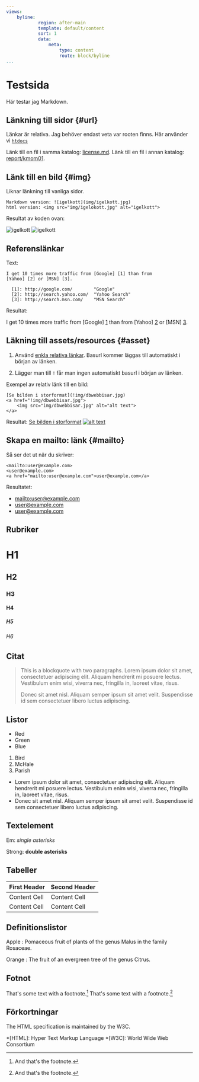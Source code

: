 ```yaml
---
views:            
    byline:
            region: after-main
            template: default/content
            sort: 1
            data:
                meta:
                    type: content
                    route: block/byline
...
```


Testsida
==============================================

Här testar jag Markdown.


Länkning till sidor {#url}
---------------------------------

Länkar är relativa. Jag behöver endast veta var rooten finns. Här använder vi [`htdocs`]()

Länk till en fil i samma katalog: [license.md](license).
Länk till en fil i annan katalog: [report/kmom01](report/kmom01).



Länk till en bild {#img}
---------------------------------

Liknar länkning till vanliga sidor.


```text
Markdown version: ![igelkott](img/igelkott.jpg)
html version: <img src="img/igelokott.jpg" alt="igelkott">
```
Resultat av koden ovan:

![igelkott](img/igelkott.jpg)
<img src="img/igelkott.jpg" alt="igelkott">


Referenslänkar
-----------------

Text:
```text
I get 10 times more traffic from [Google] [1] than from
[Yahoo] [2] or [MSN] [3].

  [1]: http://google.com/        "Google"
  [2]: http://search.yahoo.com/  "Yahoo Search"
  [3]: http://search.msn.com/    "MSN Search"
```

Resultat:

I get 10 times more traffic from [Google] [1] than from
[Yahoo] [2] or [MSN] [3].

  [1]: http://google.com/        "Google"
  [2]: http://search.yahoo.com/  "Yahoo Search"
  [3]: http://search.msn.com/    "MSN Search"

Läkning till assets/resources {#asset}
---------------------------------


1. Använd [enkla relativa länkar](dbwebb.se/anax/snygga-lankar). Basurl kommer läggas till automatiskt i början av länken.

2. Lägger man till `!` får man ingen automatiskt basurl i början av länken.

Exempel av relativ länk till en bild:
```text
[Se bilden i storformat](!img/dbwebbisar.jpg)
<a href="!img/dbwebbisar.jpg">
    <img src="img/dbwebbisar.jpg" alt="alt text">
</a>
```
Resultat:
[Se bilden i storformat](!img/dbwebbisar.jpg)
<a href="!img/dbwebbisar.jpg">
    <img src="img/dbwebbisar.jpg" alt="alt text">
</a>



Skapa en mailto: länk {#mailto}
---------------------------------

Så ser det ut när du skriver:
```text
<mailto:user@example.com>
<user@example.com>
<a href="mailto:user@example.com">user@example.com</a>
```

Resultatet:

* <mailto:user@example.com>
* <user@example.com>
* <a href="mailto:user@example.com">user@example.com</a>

Rubriker
---------------------------------

# H1

## H2

### H3

#### H4

##### H5

###### H6

Citat
--------------------

> This is a blockquote with two paragraphs. Lorem ipsum dolor sit amet,
> consectetuer adipiscing elit. Aliquam hendrerit mi posuere lectus.
> Vestibulum enim wisi, viverra nec, fringilla in, laoreet vitae, risus.
>
> Donec sit amet nisl. Aliquam semper ipsum sit amet velit. Suspendisse
> id sem consectetuer libero luctus adipiscing.

Listor
----------------

*   Red
*   Green
*   Blue

1.  Bird
2.  McHale
3.  Parish

*   Lorem ipsum dolor sit amet, consectetuer adipiscing elit.
    Aliquam hendrerit mi posuere lectus. Vestibulum enim wisi,
    viverra nec, fringilla in, laoreet vitae, risus.
*   Donec sit amet nisl. Aliquam semper ipsum sit amet velit.
    Suspendisse id sem consectetuer libero luctus adipiscing.

Textelement
-------------

Em: *single asterisks*

Strong: **double asterisks**

Tabeller
-----------

First Header  | Second Header
------------- | -------------
Content Cell  | Content Cell
Content Cell  | Content Cell

Definitionslistor
------------------

Apple
:   Pomaceous fruit of plants of the genus Malus in
    the family Rosaceae.

Orange
:   The fruit of an evergreen tree of the genus Citrus.

Fotnot
-----------

That's some text with a footnote.[^1]
That's some text with a footnote.[^2]

[^1]: And that's the footnote.
[^2]: And that's the footnote.

Förkortningar
-------------

The HTML specification
is maintained by the W3C.

*[HTML]: Hyper Text Markup Language
*[W3C]:  World Wide Web Consortium
